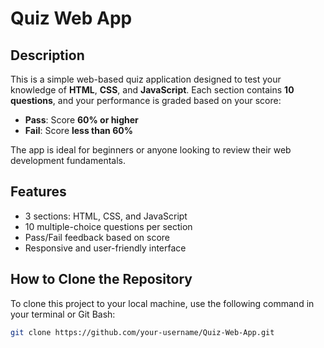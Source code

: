 # Quiz Web App

## Description

This is a simple web-based quiz application designed to test your knowledge of **HTML**, **CSS**, and **JavaScript**. Each section contains **10 questions**, and your performance is graded based on your score:

- **Pass**: Score **60% or higher**
- **Fail**: Score **less than 60%**

The app is ideal for beginners or anyone looking to review their web development fundamentals.

## Features

- 3 sections: HTML, CSS, and JavaScript
- 10 multiple-choice questions per section
- Pass/Fail feedback based on score
- Responsive and user-friendly interface

## How to Clone the Repository

To clone this project to your local machine, use the following command in your terminal or Git Bash:

```bash
git clone https://github.com/your-username/Quiz-Web-App.git
